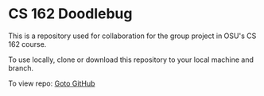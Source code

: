 # CS 162 Doodlebug

This is a repository used for collaboration for the group project in OSU's CS 162 course.

To use locally, clone or download this repository to your local machine and branch.

To view repo: [Goto GitHub](https://github.com/JacobLCarter/CS-162-Doodlebug)
